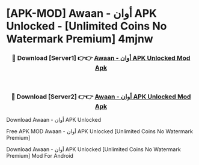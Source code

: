# [APK-MOD] Awaan - أوان APK Unlocked - [Unlimited Coins No Watermark Premium] 4mjnw



<div align="center">
<h3>🔴 Download [Server1] 👉👉 <a href="https://momento.my/?title=Awaan_-_أوان_APK_Unlocked">Awaan - أوان APK Unlocked Mod Apk</a></h3><br>

<h3>🔴 Download [Server2] 👉👉 <a href="https://momento.my/?title=Awaan_-_أوان_APK_Unlocked">Awaan - أوان APK Unlocked Mod Apk</a></h3>
</div>



Download Awaan - أوان APK Unlocked 

Free APK MOD Awaan - أوان APK Unlocked [Unlimited Coins No Watermark Premium]

Download Awaan - أوان APK Unlocked [Unlimited Coins No Watermark Premium] Mod For Android
